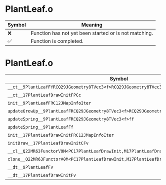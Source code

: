 # PlantLeaf.o
| Symbol | Meaning 
| ------------- | ------------- 
| :x: | Function has not yet been started or is not matching. 
| :white_check_mark: | Function is completed. 


# PlantLeaf.o
| Symbol | Decompiled? |
| ------------- | ------------- |
| `__ct__9PlantLeafFfRCQ29JGeometry8TVec3<f>RCQ29JGeometry8TVec3<f>f` | :x: |
| `__ct__17PlantLeafDrawInitFPCc` | :x: |
| `init__9PlantLeafFRC12JMapInfoIter` | :x: |
| `updateGrowUp__9PlantLeafFRCQ29JGeometry8TVec3<f>RCQ29JGeometry8TVec3<f>ff` | :x: |
| `updateSpring__9PlantLeafFRCQ29JGeometry8TVec3<f>ff` | :x: |
| `updateSpring__9PlantLeafFf` | :x: |
| `init__17PlantLeafDrawInitFRC12JMapInfoIter` | :x: |
| `initDraw__17PlantLeafDrawInitCFv` | :x: |
| `__cl__Q22MR63FunctorV0M<PC17PlantLeafDrawInit,M17PlantLeafDrawInitFPCvPCv_v>CFv` | :x: |
| `clone__Q22MR63FunctorV0M<PC17PlantLeafDrawInit,M17PlantLeafDrawInitFPCvPCv_v>CFP7JKRHeap` | :x: |
| `__dt__9PlantLeafFv` | :x: |
| `__dt__17PlantLeafDrawInitFv` | :x: |

